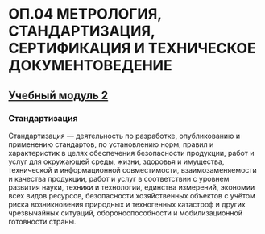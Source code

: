 # ОП.04 МЕТРОЛОГИЯ, СТАНДАРТИЗАЦИЯ, СЕРТИФИКАЦИЯ И ТЕХНИЧЕСКОЕ ДОКУМЕНТОВЕДЕНИЕ

## [Учебный модуль 2](https://github.com/polinalisafox/metro2033/blob/main/README.md) 

### Стандартизация 

Стандартизация — деятельность по разработке, опубликованию и применению стандартов, по установлению норм, правил и характеристик в целях обеспечения безопасности продукции, работ и услуг для окружающей среды, жизни, здоровья и имущества, технической и информационной совместимости, взаимозаменяемости и качества продукции, работ и услуг в соответствии с уровнем развития науки, техники и технологии, единства измерений, экономии всех видов ресурсов, безопасности хозяйственных объектов с учётом риска возникновения природных и техногенных катастроф и других чрезвычайных ситуаций, обороноспособности и мобилизационной готовности страны. 


